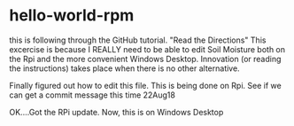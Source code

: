 # hello-world-rpm
this is following through the GitHub tutorial.  "Read the Directions"
This excercise is because I REALLY need to be able to edit Soil Moisture both on the Rpi
and the more convenient Windows Desktop.
Innovation (or reading the instructions) takes place when there is no other alternative.

Finally figured out how to edit this file.  This is being done on Rpi.  See if we can get a commit message
this time 22Aug18

OK....Got the RPi update.  Now, this is on Windows Desktop
